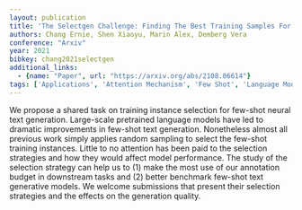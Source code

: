 ```yaml
---
layout: publication
title: 'The Selectgen Challenge: Finding The Best Training Samples For Few-shot Neural Text Generation'
authors: Chang Ernie, Shen Xiaoyu, Marin Alex, Demberg Vera
conference: "Arxiv"
year: 2021
bibkey: chang2021selectgen
additional_links:
  - {name: "Paper", url: "https://arxiv.org/abs/2108.06614"}
tags: ['Applications', 'Attention Mechanism', 'Few Shot', 'Language Modeling', 'Model Architecture', 'Training Techniques']
---
```

We propose a shared task on training instance selection for few-shot neural text generation. Large-scale pretrained language models have led to dramatic improvements in few-shot text generation. Nonetheless almost all previous work simply applies random sampling to select the few-shot training instances. Little to no attention has been paid to the selection strategies and how they would affect model performance. The study of the selection strategy can help us to (1) make the most use of our annotation budget in downstream tasks and (2) better benchmark few-shot text generative models. We welcome submissions that present their selection strategies and the effects on the generation quality.
